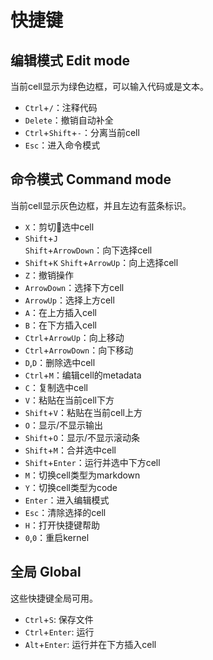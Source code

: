 # 快捷键

## 编辑模式 Edit mode
当前cell显示为绿色边框，可以输入代码或是文本。
* `Ctrl`+`/`：注释代码
* `Delete`：撤销自动补全
* `Ctrl`+`Shift`+`-`：分离当前cell
* `Esc`：进入命令模式

## 命令模式 Command mode
当前cell显示灰色边框，并且左边有蓝条标识。
* `X`：剪切选中cell
* `Shift`+`J`    
  `Shift`+`ArrowDown`：向下选择cell
* `Shift`+`K`
  `Shift`+`ArrowUp`：向上选择cell
* `Z`：撤销操作
* `ArrowDown`：选择下方cell
* `ArrowUp`：选择上方cell
* `A`：在上方插入cell
* `B`：在下方插入cell
* `Ctrl`+`ArrowUp`：向上移动
* `Ctrl`+`ArrowDown`：向下移动
* `D`,`D`：删除选中cell
* `Ctrl`+`M`：编辑cell的metadata
* `C`：复制选中cell
* `V`：粘贴在当前cell下方
* `Shift`+`V`：粘贴在当前cell上方
* `O`：显示/不显示输出
* `Shift`+`O`：显示/不显示滚动条
* `Shift`+`M`：合并选中cell
* `Shift`+`Enter`：运行并选中下方cell
* `M`：切换cell类型为markdown
* `Y`：切换cell类型为code
* `Enter`：进入编辑模式
* `Esc`：清除选择的cell
* `H`：打开快捷键帮助
* `0`,`0`：重启kernel


## 全局 Global 
这些快捷键全局可用。

* `Ctrl`+`S`: 保存文件
* `Ctrl`+`Enter`: 运行
* `Alt`+`Enter`: 运行并在下方插入cell
